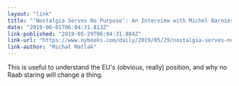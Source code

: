 ```yaml
---
layout: "link"
title: "‘Nostalgia Serves No Purpose’: An Interview with Michel Barnier"
date: "2019-06-01T06:04:31.813Z"
link-published: "2019-05-29T06:04:31.884Z"
link-url: "https://www.nybooks.com/daily/2019/05/29/nostalgia-serves-no-purpose-an-interview-with-michel-barnier/"
link-author: "Michał Matlak"
---
```


This is useful to understand the EU's (obvious, really) position, and why no Raab staring will change a thing.
